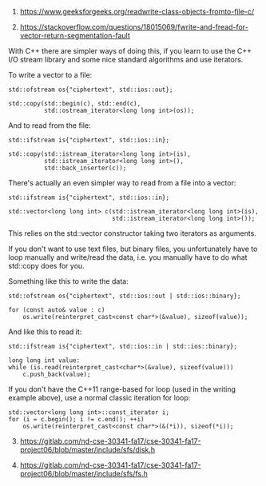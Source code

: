 1. https://www.geeksforgeeks.org/readwrite-class-objects-fromto-file-c/

2. https://stackoverflow.com/questions/18015069/fwrite-and-fread-for-vector-return-segmentation-fault

With C++ there are simpler ways of doing this, if you learn to use the C++ I/O stream library and some nice standard algorithms and use iterators.

To write a vector to a file:

    std::ofstream os{"ciphertext", std::ios::out};

    std::copy(std::begin(c), std::end(c),
              std::ostream_iterator<long long int>(os));
And to read from the file:

    std::ifstream is{"ciphertext", std::ios::in};

    std::copy(std::istream_iterator<long long int>(is),
              std::istream_iterator<long long int>(),
              std::back_inserter(c));
There's actually an even simpler way to read from a file into a vector:

    std::ifstream is{"ciphertext", std::ios::in};

    std::vector<long long int> c(std::istream_iterator<long long int>(is),
                                 std::istream_iterator<long long int>());
This relies on the std::vector constructor taking two iterators as arguments.

If you don't want to use text files, but binary files, you unfortunately have to loop manually and write/read the data, i.e. you manually have to do what std::copy does for you.

Something like this to write the data:

    std::ofstream os{"ciphertext", std::ios::out | std::ios::binary};

    for (const auto& value : c)
        os.write(reinterpret_cast<const char*>(&value), sizeof(value));
And like this to read it:

    std::ifstream is{"ciphertext", std::ios::in | std::ios::binary};

    long long int value:
    while (is.read(reinterpret_cast<char*>(&value), sizeof(value)))
        c.push_back(value);
If you don't have the C++11 range-based for loop (used in the writing example above), use a normal classic iteration for loop:

    std::vector<long long int>::const_iterator i;
    for (i = c.begin(); i != c.end(); ++i)
        os.write(reinterpret_cast<const char*>(&(*i)), sizeof(*i));

3. https://gitlab.com/nd-cse-30341-fa17/cse-30341-fa17-project06/blob/master/include/sfs/disk.h

4. https://gitlab.com/nd-cse-30341-fa17/cse-30341-fa17-project06/blob/master/include/sfs/fs.h
